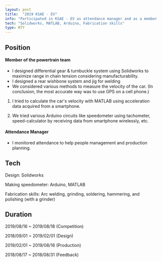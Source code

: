 ```yaml
---
layout: post
title:  "2019 KSAE - EV"
info: "Participated in KSAE - EV as attendance manager and as a member of the club 'Run to You'"
tech: "Solidworks, MATLAB, Arduino, Fabrication skills"
type: RTY
---
```


## Position
#### Member of the powertrain team
- I designed differential gear & turnbuckle system using Solidworks to maximize range in chain tension considering manufacturability.
- I designed a rear wishbone system and jig for welding
- We considered various methods to measure the velocity of the car. (In conclusion, the most accurate way was to use GPS on a cell phone.)

1) I tried to calculate the car's velocity with MATLAB using acceleration data acquired from a smartphone.

2) We tried various Arduino circuits like speedometer using tachometer, speed-calculator by receiving data from smartphone wirelessly, etc.

#### Attendance Manager
- I monitored attendance to help people management and production planning.

## Tech
Design: Solidworks

Making speedometer: Arduino, MATLAB

Fabrication skills: Arc welding, grinding, soldering, hammering, and polishing (with a grinder)

## Duration
2019/08/16 ~ 2019/08/18 (Competition)

2018/09/01 ~ 2019/02/01 (Design)

2019/02/01 ~ 2019/08/16 (Production)

2018/08/17 ~ 2018/08/31 (Feedback)